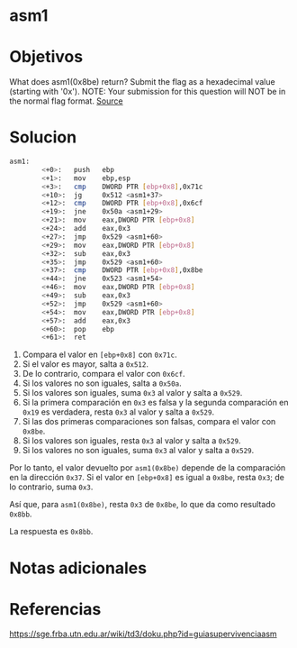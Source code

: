# asm1
# Objetivos
What does asm1(0x8be) return? Submit the flag as a hexadecimal value (starting with '0x'). NOTE: Your submission for this question will NOT be in the normal flag format. [Source](https://jupiter.challenges.picoctf.org/static/66c927e32f3d7be7a62d13a7c2250943/test.S)
# Solucion
```bash
asm1:
        <+0>:   push   ebp
        <+1>:   mov    ebp,esp
        <+3>:   cmp    DWORD PTR [ebp+0x8],0x71c
        <+10>:  jg     0x512 <asm1+37>
        <+12>:  cmp    DWORD PTR [ebp+0x8],0x6cf
        <+19>:  jne    0x50a <asm1+29>
        <+21>:  mov    eax,DWORD PTR [ebp+0x8]
        <+24>:  add    eax,0x3
        <+27>:  jmp    0x529 <asm1+60>
        <+29>:  mov    eax,DWORD PTR [ebp+0x8]
        <+32>:  sub    eax,0x3
        <+35>:  jmp    0x529 <asm1+60>
        <+37>:  cmp    DWORD PTR [ebp+0x8],0x8be
        <+44>:  jne    0x523 <asm1+54>
        <+46>:  mov    eax,DWORD PTR [ebp+0x8]
        <+49>:  sub    eax,0x3
        <+52>:  jmp    0x529 <asm1+60>
        <+54>:  mov    eax,DWORD PTR [ebp+0x8]
        <+57>:  add    eax,0x3
        <+60>:  pop    ebp
        <+61>:  ret  
```
1. Compara el valor en `[ebp+0x8]` con `0x71c`.
2. Si el valor es mayor, salta a `0x512`.
3. De lo contrario, compara el valor con `0x6cf`.
4. Si los valores no son iguales, salta a `0x50a`.
5. Si los valores son iguales, suma `0x3` al valor y salta a `0x529`.
6. Si la primera comparación en `0x3` es falsa y la segunda comparación en `0x19` es verdadera, resta `0x3` al valor y salta a `0x529`.
7. Si las dos primeras comparaciones son falsas, compara el valor con `0x8be`.
8. Si los valores son iguales, resta `0x3` al valor y salta a `0x529`.
9. Si los valores no son iguales, suma `0x3` al valor y salta a `0x529`.

Por lo tanto, el valor devuelto por `asm1(0x8be)` depende de la comparación en la dirección `0x37`. Si el valor en `[ebp+0x8]` es igual a `0x8be`, resta `0x3`; de lo contrario, suma `0x3`.

Así que, para `asm1(0x8be)`, resta `0x3` de `0x8be`, lo que da como resultado `0x8bb`.

La respuesta es `0x8bb`.
# Notas adicionales

# Referencias
https://sge.frba.utn.edu.ar/wiki/td3/doku.php?id=guiasupervivenciaasm